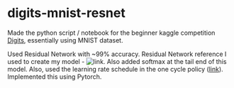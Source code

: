 # digits-mnist-resnet

Made the python script / notebook for the beginner kaggle competition [Digits](https://www.kaggle.com/c/digit-recognizer), essentially using MNIST dataset.

Used Residual Network with ~99% accuracy. Residual Network reference I used to create my model - 
![link](https://raw.githubusercontent.com/lambdal/cifar10-fast/master/net.svg). Also added softmax at the tail end of this model. Also, used the learning rate schedule in the one cycle policy ([link](https://medium.com/dsnet/the-1-cycle-policy-an-experiment-that-vanished-the-struggle-in-training-neural-nets-184417de23b9)). 
Implemented this using Pytorch.
